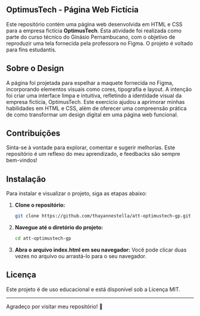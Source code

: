 ## OptimusTech - Página Web Fictícia

Este repositório contém uma página web desenvolvida em HTML e CSS para a empresa fictícia **OptimusTech**. Esta atividade foi realizada como parte do curso técnico do Ginásio Pernambucano, com o objetivo de reproduzir uma tela fornecida pela professora no Figma. O projeto é voltado para fins estudantis.

## Sobre o Design
A página foi projetada para espelhar a maquete fornecida no Figma, incorporando elementos visuais como cores, tipografia e layout. A intenção foi criar uma interface limpa e intuitiva, refletindo a identidade visual da empresa fictícia, OptimusTech. Este exercício ajudou a aprimorar minhas habilidades em HTML e CSS, além de oferecer uma compreensão prática de como transformar um design digital em uma página web funcional.

## Contribuições
Sinta-se à vontade para explorar, comentar e sugerir melhorias. Este repositório é um reflexo do meu aprendizado, e feedbacks são sempre bem-vindos!

## Instalação

Para instalar e visualizar o projeto, siga as etapas abaixo:

1. **Clone o repositório:**
   ```bash
   git clone https://github.com/thayannestella/att-optimustech-gp.git
   
2. **Navegue até o diretório do projeto:**
   ```bash
   cd att-optimustech-gp
   
3. **Abra o arquivo index.html em seu navegador:**
   Você pode clicar duas vezes no arquivo ou arrastá-lo para o seu navegador.


## Licença
Este projeto é de uso educacional e está disponível sob a Licença MIT.


___

Agradeço por visitar meu repositório! 🌷
